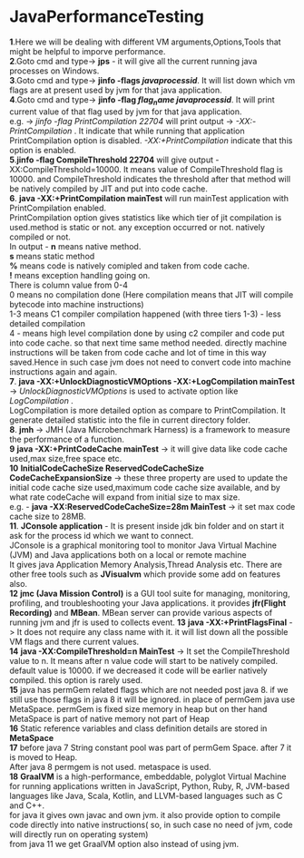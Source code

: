 # JavaPerformanceTesting
**1**.Here we will be dealing with different VM arguments,Options,Tools that might be helpful to imporve performance.
<br/>
**2**.Goto cmd and type-> **jps** - it will give all the current running java processes on Windows. 
<br/>
**3**.Goto cmd and type-> **jinfo -flags $javaprocessid$**. It will list down which vm flags are at present used by jvm for that java application.
<br/>
**4**.Goto cmd and type-> **jinfo -flag $flag_name$ $javaprocessid$**. It will print current value of that flag used by jvm for that java application.
<br/> e.g. -> _jinfo -flag PrintCompilation 22704_ will print output -> _-XX:-PrintCompilation_ . It indicate that while running that application PrintCompilation option is disabled. _-XX:+PrintCompilation_ indicate that this option is enabled.
<br/>
**5**.**jinfo -flag CompileThreshold 22704** will give output -XX:CompileThreshold=10000. It means value of CompileThreshold flag is 10000. and 
 CompileThreshold indicates the threshold after that method will be natively compiled by JIT and put into code cache.
<br/>
**6**. **java -XX:+PrintCompilation mainTest** will run mainTest application with PrintCompilation enabled. <br/> PrintCompilation option gives statistics like which tier of jit compilation is used.method is static or not. any exception occurred or not. natively compiled or not.
<br/>
In output - 
**n** means native method.<br/>
**s** means static method<br/>
**%** means code is natively comipled and taken from code cache.<br/>
**!** means exception handling going on.<br/>
There is column value from 0-4 <br/>
0 means no compilation done (Here compilation means that JIT will compile bytecode into machine instructions) <br/>
1-3 means C1 compiler compilation happened (with three tiers 1-3) - less detailed compilation  <br/>
4 - means high level compilation done by using c2 compiler and code put into code cache. so that next time same method needed. directly machine instructions will be taken from code cache and lot of time in this way saved.Hence in such case jvm does not need to convert code into machine instructions again and again. <br/>
**7**. **java -XX:+UnlockDiagnosticVMOptions -XX:+LogCompilation mainTest** -> _UnlockDiagnosticVMOptions_ is used to activate option like _LogCompilation_ . <br/> LogCompilation is more detailed option as compare to PrintCompilation. It generate detailed statistic into the file in current directory folder.<br/>
**8**. **jmh** -> JMH (Java Microbenchmark Harness) is a framework to measure the performance of a function. <br/>
**9** **java -XX:+PrintCodeCache mainTest** -> it will give data like code cache used,max size,free space etc.<br/>
**10** **InitialCodeCacheSize ReservedCodeCacheSize CodeCacheExpansionSize** -> these three property are used to update the initial code cache size used,maximum code cache size available, and by what rate codeCache will expand from initial size to max size.<br/>
e.g. - **java -XX:ReservedCodeCacheSize=28m MainTest** -> it set max code cache size to 28MB.<br/>
**11**. **JConsole application** - It is present inside jdk bin folder and on start it ask for the process id which we want to connect.<br/>JConsole is a graphical monitoring tool to monitor Java Virtual Machine (JVM) and Java applications both on a local or remote machine<br/>
It gives java Application Memory Analysis,Thread Analysis etc. There are other free tools such as **JVisualvm** which provide some add on features also. <br/>
**12** **jmc (Java Mission Control)** is a GUI tool suite for managing, monitoring, profiling, and troubleshooting your Java applications. it provides **jfr(Flight Recording)** and **MBean**. MBean server can provide various aspects of running jvm and jfr is used to collects event.
**13** **java -XX:+PrintFlagsFinal** -> It does not require any class name with it. it will list down all the possible VM flags and there current values.<br/>
**14** **java -XX:CompileThreshold=n MainTest** -> It set the CompileThreshold value to n. It means after n value code will start to be natively compiled. default value is 10000. if we decreased it code will be earlier natively compiled. this option is rarely used.<br/>
**15** java has permGem related flags which are not needed post java 8. if we still use those flags in java 8 it will be ignored. in place of permGem java use MetaSpace. permGem is fixed size memory in heap but on ther hand MetaSpace is part of native memory not part of Heap <br/>
**16** Static reference variables and class definition details are stored in **MetaSpace**<br/>
**17** before java 7 String constant pool was part of permGem Space. after 7 it is moved to Heap. <br/>
After java 8 permgem is not used. metaspace is used. <br/>
**18** **GraalVM** is a high-performance, embeddable, polyglot Virtual Machine for running applications written in JavaScript, Python, Ruby, R, JVM-based languages like Java, Scala, Kotlin, and LLVM-based languages such as C and C++.<br/>
for java it gives own javac and own jvm. it also provide option to compile code directly into native instructions( so, in such case no need of jvm, code will directly run on operating system)<br/>
from java 11 we get GraalVM option also instead of using jvm.



